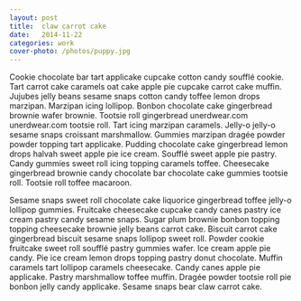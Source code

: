 ```yaml
---
layout: post
title:  claw carrot cake
date:   2014-11-22
categories: work
cover-photo: /photos/puppy.jpg
---
```



Cookie chocolate bar tart applicake cupcake cotton candy soufflé cookie. Tart carrot cake caramels oat cake apple pie cupcake carrot cake muffin. Jujubes jelly beans sesame snaps cotton candy toffee lemon drops marzipan. Marzipan icing lollipop. Bonbon chocolate cake gingerbread brownie wafer brownie. Tootsie roll gingerbread unerdwear.com unerdwear.com tootsie roll. Tart icing marzipan caramels. Jelly-o jelly-o sesame snaps croissant marshmallow. Gummies marzipan dragée powder powder topping tart applicake. Pudding chocolate cake gingerbread lemon drops halvah sweet apple pie ice cream. Soufflé sweet apple pie pastry. Candy gummies sweet roll icing topping caramels toffee. Cheesecake gingerbread brownie candy chocolate bar chocolate cake gummies tootsie roll. Tootsie roll toffee macaroon.

Sesame snaps sweet roll chocolate cake liquorice gingerbread toffee jelly-o lollipop gummies. Fruitcake cheesecake cupcake candy canes pastry ice cream pastry candy sesame snaps. Sugar plum brownie bonbon topping topping cheesecake brownie jelly beans carrot cake. Biscuit carrot cake gingerbread biscuit sesame snaps lollipop sweet roll. Powder cookie fruitcake sweet roll soufflé pastry gummies wafer. Ice cream apple pie candy. Pie ice cream lemon drops topping pastry donut chocolate. Muffin caramels tart lollipop caramels cheesecake. Candy canes apple pie applicake. Pastry marshmallow toffee muffin. Dragée powder tootsie roll pie bonbon jelly candy applicake. Sesame snaps bear claw carrot cake.
